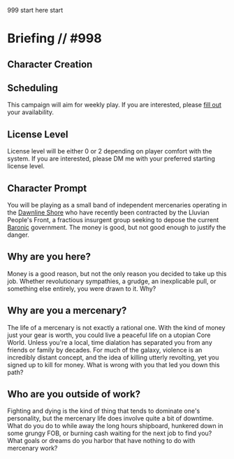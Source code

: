 999
start here
start

# Briefing // #998
## Character Creation

## Scheduling
This campaign will aim for weekly play. If you are interested, please [fill out](https://whenisgood.net/zk35t3d) your availability.

## License Level
License level will be either 0 or 2 depending on player comfort with the system. If you are interested, please DM me with your preferred starting license level.

## Character Prompt
You will be playing as a small band of independent mercenaries operating in the [Dawnline Shore](https://lancer.wiki.gg/wiki/Dawnline_Shore) who have recently been contracted by the Lluvian People's Front, a fractious insurgent group seeking to depose the current [Baronic](https://lancer.wiki.gg/wiki/Karrakin_Trade_Baronies) government. The money is good, but not good enough to justify the danger.

## Why are you here?
Money is a good reason, but not the only reason you decided to take up this job. Whether revolutionary sympathies, a grudge, an inexplicable pull, or something else entirely, you were drawn to it. Why?

## Why are you a mercenary?
The life of a mercenary is not exactly a rational one. With the kind of money just your gear is worth, you could live a peaceful life on a utopian Core World. Unless you're a local, time dialation has separated you from any friends or family by decades. For much of the galaxy, violence is an incredibly distant concept, and the idea of killing utterly revolting, yet you signed up to kill for money. What is wrong with you that led you down this path?

## Who are you outside of work?
Fighting and dying is the kind of thing that tends to dominate one's personality, but the mercenary life does involve quite a bit of downtime. What do you do to while away the long hours shipboard, hunkered down in some grungy FOB, or burning cash waiting for the next job to find you? What goals or dreams do you harbor that have nothing to do with mercenary work?

